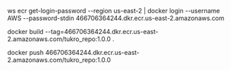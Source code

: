 ws ecr get-login-password --region us-east-2 | docker login --username AWS --password-stdin 466706364244.dkr.ecr.us-east-2.amazonaws.com

docker build --tag=466706364244.dkr.ecr.us-east-2.amazonaws.com/tukro_repo:1.0.0 .

docker push 466706364244.dkr.ecr.us-east-2.amazonaws.com/tukro_repo:1.0.0